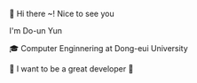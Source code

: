 👋 Hi there ~! Nice to see you

 I'm Do-un Yun

🎓 Computer Enginnering at Dong-eui University

🙏 I want to be a great developer 🙏
